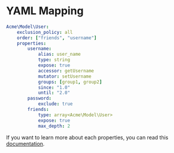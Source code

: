 # YAML Mapping

``` yaml
Acme\Model\User:
    exclusion_policy: all
    order: ["friends", "username"]
    properties:
        username:
            alias: user_name
            type: string
            expose: true
            accessor: getUsername
            mutator: setUsername
            groups: [group1, group2]
            since: "1.0"
            until: "2.0"
        password:
            exclude: true
        friends:
            type: array<Acme\Model\User>
            expose: true
            max_depth: 2
```

If you want to learn more about each properties, you can read this [documentation](/doc/mapping/mapping.md).
